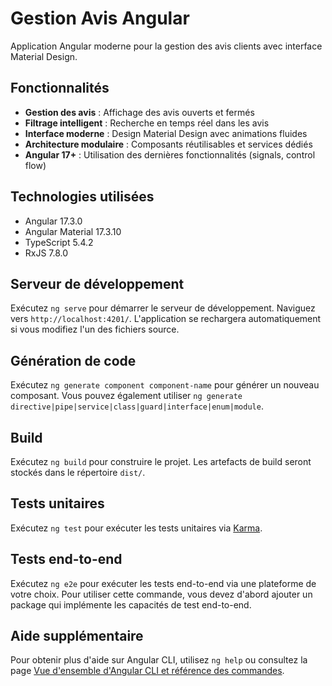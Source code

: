 # Gestion Avis Angular

Application Angular moderne pour la gestion des avis clients avec interface Material Design.

## Fonctionnalités

- **Gestion des avis** : Affichage des avis ouverts et fermés
- **Filtrage intelligent** : Recherche en temps réel dans les avis
- **Interface moderne** : Design Material Design avec animations fluides
- **Architecture modulaire** : Composants réutilisables et services dédiés
- **Angular 17+** : Utilisation des dernières fonctionnalités (signals, control flow)

## Technologies utilisées

- Angular 17.3.0
- Angular Material 17.3.10
- TypeScript 5.4.2
- RxJS 7.8.0

## Serveur de développement

Exécutez `ng serve` pour démarrer le serveur de développement. Naviguez vers `http://localhost:4201/`. L'application se rechargera automatiquement si vous modifiez l'un des fichiers source.

## Génération de code

Exécutez `ng generate component component-name` pour générer un nouveau composant. Vous pouvez également utiliser `ng generate directive|pipe|service|class|guard|interface|enum|module`.

## Build

Exécutez `ng build` pour construire le projet. Les artefacts de build seront stockés dans le répertoire `dist/`.

## Tests unitaires

Exécutez `ng test` pour exécuter les tests unitaires via [Karma](https://karma-runner.github.io).

## Tests end-to-end

Exécutez `ng e2e` pour exécuter les tests end-to-end via une plateforme de votre choix. Pour utiliser cette commande, vous devez d'abord ajouter un package qui implémente les capacités de test end-to-end.

## Aide supplémentaire

Pour obtenir plus d'aide sur Angular CLI, utilisez `ng help` ou consultez la page [Vue d'ensemble d'Angular CLI et référence des commandes](https://angular.io/cli).
